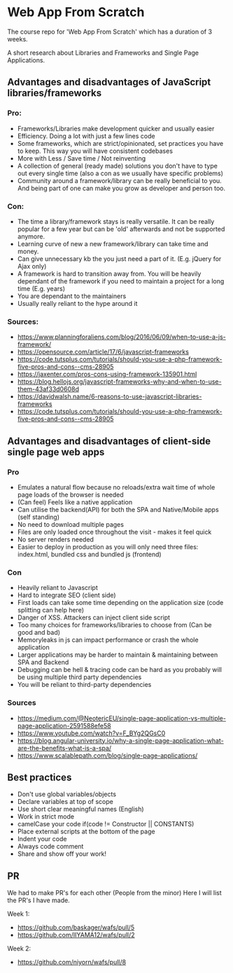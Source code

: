 # Web App From Scratch
The course repo for 'Web App From Scratch' which has a duration of 3 weeks.

A short research about Libraries and Frameworks and Single Page Applications.

## Advantages and disadvantages of JavaScript libraries/frameworks
### Pro:
- Frameworks/Libraries make development quicker and usually easier
- Efficiency. Doing a lot with just a few lines code
- Some frameworks, which are strict/opinionated, set practices you have to keep. This way you will have consistent codebases
- More with Less / Save time / Not reinventing
- A collection of general (ready made) solutions you don't have to type out every single time (also a con as we usually have specific problems)
- Community around a framework/library can be really beneficial to you. And being part of one can make you grow as developer and person too.


### Con:
- The time a library/framework stays is really versatile. It can be really popular for a few year but can be 'old' afterwards and not be supported anymore.
- Learning curve of new a new framework/library can take time and money.
- Can give unnecessary kb the you just need a part of it. (E.g. jQuery for Ajax only)
- A framework is hard to transition away from. You will be heavily dependant of the framework if you need to maintain a project for a long time (E.g. years)
- You are dependant to the maintainers
- Usually really reliant to the hype around it

### Sources:
- https://www.planningforaliens.com/blog/2016/06/09/when-to-use-a-js-framework/
- https://opensource.com/article/17/6/javascript-frameworks 
- https://code.tutsplus.com/tutorials/should-you-use-a-php-framework-five-pros-and-cons--cms-28905
- https://jaxenter.com/pros-cons-using-framework-135901.html
- https://blog.hellojs.org/javascript-frameworks-why-and-when-to-use-them-43af33d0608d
- https://davidwalsh.name/6-reasons-to-use-javascript-libraries-frameworks
- https://code.tutsplus.com/tutorials/should-you-use-a-php-framework-five-pros-and-cons--cms-28905

## Advantages and disadvantages of client-side single page web apps
### Pro
- Emulates a natural flow because no reloads/extra wait time of whole page loads of the browser is needed
- (Can feel) Feels like a native application
- Can utilise the backend(API) for both the SPA and Native/Mobile apps (self standing)
- No need to download multiple pages 
- Files are only loaded once throughout the visit - makes it feel quick
- No server renders needed
- Easier to deploy in production as you will only need three files: index.html, bundled css and bundled js (frontend)

### Con
- Heavily reliant to Javascript
- Hard to integrate SEO (client side)
- First loads can take some time depending on the application size (code splitting can help here)
- Danger of XSS. Attackers can inject client side script
- Too many choices for frameworks/libraries to choose from (Can be good and bad)	
- Memoryleaks in js can impact performance or crash the whole application 
- Larger applications may be harder to maintain & maintaining between SPA and Backend
- Debugging can be hell & tracing code can be hard as you probably will be using multiple third party dependencies
- You will be reliant to third-party dependencies

### Sources
- https://medium.com/@NeotericEU/single-page-application-vs-multiple-page-application-2591588efe58 
- https://www.youtube.com/watch?v=F_BYg2QGsC0
- https://blog.angular-university.io/why-a-single-page-application-what-are-the-benefits-what-is-a-spa/
- https://www.scalablepath.com/blog/single-page-applications/

## Best practices

- Don't use global variables/objects
- Declare variables at top of scope
- Use short clear meaningful names (English)
- Work in strict mode
- camelCase your code if(code != Constructor || CONSTANTS)
- Place external scripts at the bottom of the page
- Indent your code
- Always code comment
- Share and show off your work!

## PR 
We had to make PR's for each other (People from the minor)
Here I will list the PR's I have made.

Week 1:
- https://github.com/baskager/wafs/pull/5
- https://github.com/IIYAMA12/wafs/pull/2

Week 2:
- https://github.com/niyorn/wafs/pull/8